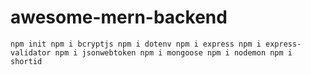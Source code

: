 # awesome-mern-backend

`
npm init
npm i bcryptjs
npm i dotenv
npm i express
npm i express-validator
npm i jsonwebtoken
npm i mongoose
npm i nodemon
npm i shortid
`
